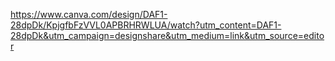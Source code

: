 https://www.canva.com/design/DAF1-28dpDk/KpjgfbFzVVL0APBRHRWLUA/watch?utm_content=DAF1-28dpDk&utm_campaign=designshare&utm_medium=link&utm_source=editor
